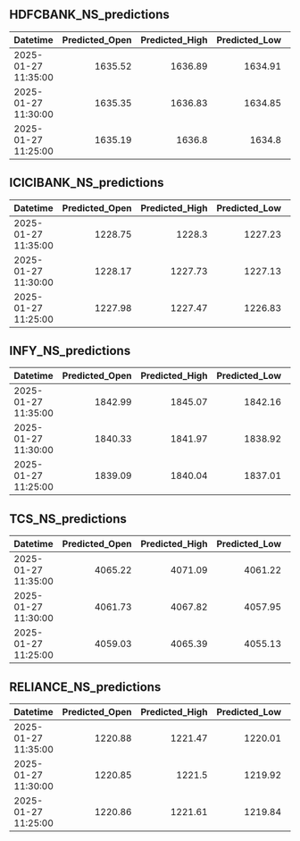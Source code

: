 ## HDFCBANK_NS_predictions
| Datetime            |   Predicted_Open |   Predicted_High |   Predicted_Low |   Predicted_Close |   Predicted_Volume |
|:--------------------|-----------------:|-----------------:|----------------:|------------------:|-------------------:|
| 2025-01-27 11:35:00 |          1635.52 |          1636.89 |         1634.91 |           1634.19 |             302388 |
| 2025-01-27 11:30:00 |          1635.35 |          1636.83 |         1634.85 |           1634.05 |             304213 |
| 2025-01-27 11:25:00 |          1635.19 |          1636.8  |         1634.8  |           1633.92 |             310110 |

## ICICIBANK_NS_predictions
| Datetime            |   Predicted_Open |   Predicted_High |   Predicted_Low |   Predicted_Close |   Predicted_Volume |
|:--------------------|-----------------:|-----------------:|----------------:|------------------:|-------------------:|
| 2025-01-27 11:35:00 |          1228.75 |          1228.3  |         1227.23 |           1227.97 |           105298   |
| 2025-01-27 11:30:00 |          1228.17 |          1227.73 |         1227.13 |           1227.55 |            90261.8 |
| 2025-01-27 11:25:00 |          1227.98 |          1227.47 |         1226.83 |           1227.45 |            93761.5 |

## INFY_NS_predictions
| Datetime            |   Predicted_Open |   Predicted_High |   Predicted_Low |   Predicted_Close |   Predicted_Volume |
|:--------------------|-----------------:|-----------------:|----------------:|------------------:|-------------------:|
| 2025-01-27 11:35:00 |          1842.99 |          1845.07 |         1842.16 |           1843.17 |            62983.5 |
| 2025-01-27 11:30:00 |          1840.33 |          1841.97 |         1838.92 |           1839.86 |            67884.1 |
| 2025-01-27 11:25:00 |          1839.09 |          1840.04 |         1837.01 |           1837.88 |            71372.2 |

## TCS_NS_predictions
| Datetime            |   Predicted_Open |   Predicted_High |   Predicted_Low |   Predicted_Close |   Predicted_Volume |
|:--------------------|-----------------:|-----------------:|----------------:|------------------:|-------------------:|
| 2025-01-27 11:35:00 |          4065.22 |          4071.09 |         4061.22 |           4065.23 |            19128.7 |
| 2025-01-27 11:30:00 |          4061.73 |          4067.82 |         4057.95 |           4062.04 |            18324.7 |
| 2025-01-27 11:25:00 |          4059.03 |          4065.39 |         4055.13 |           4059.68 |            17815.9 |

## RELIANCE_NS_predictions
| Datetime            |   Predicted_Open |   Predicted_High |   Predicted_Low |   Predicted_Close |   Predicted_Volume |
|:--------------------|-----------------:|-----------------:|----------------:|------------------:|-------------------:|
| 2025-01-27 11:35:00 |          1220.88 |          1221.47 |         1220.01 |           1220.93 |             109304 |
| 2025-01-27 11:30:00 |          1220.85 |          1221.5  |         1219.92 |           1220.9  |             107584 |
| 2025-01-27 11:25:00 |          1220.86 |          1221.61 |         1219.84 |           1220.92 |             111286 |

